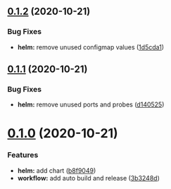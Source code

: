 ## [0.1.2](https://github.com/bsord/rcvr-dmarc/compare/0.1.1...0.1.2) (2020-10-21)


### Bug Fixes

* **helm:** remove unused configmap values ([1d5cda1](https://github.com/bsord/rcvr-dmarc/commit/1d5cda167644dca39a93b9bda18755d13a3e5047))



## [0.1.1](https://github.com/bsord/rcvr-dmarc/compare/0.1.0...0.1.1) (2020-10-21)


### Bug Fixes

* **helm:** remove unused ports and probes ([d140525](https://github.com/bsord/rcvr-dmarc/commit/d140525effbf5451913cdf2e7465340fc4dca3e4))



# [0.1.0](https://github.com/bsord/rcvr-dmarc/compare/b8f9049f5aed9124f6543a4c92fb5ceca5580802...0.1.0) (2020-10-21)


### Features

* **helm:** add chart ([b8f9049](https://github.com/bsord/rcvr-dmarc/commit/b8f9049f5aed9124f6543a4c92fb5ceca5580802))
* **workflow:** add auto build and release ([3b3248d](https://github.com/bsord/rcvr-dmarc/commit/3b3248d99f74ead3b70cf925514a2210043af7e5))



